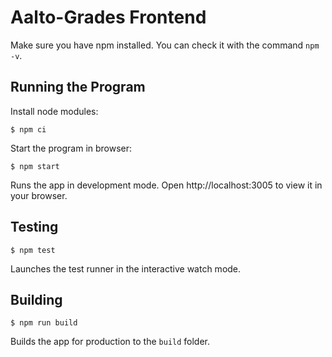 <!--
SPDX-FileCopyrightText: 2022 The Aalto Grades Developers

SPDX-License-Identifier: MIT
-->

# Aalto-Grades Frontend

Make sure you have npm installed. You can check it with the command `npm -v`.

## Running the Program

Install node modules:
```
$ npm ci
```
Start the program in browser:
```
$ npm start
```
Runs the app in development mode. Open http://localhost:3005 to view it in your
browser.

## Testing
```
$ npm test
```
Launches the test runner in the interactive watch mode.

## Building
```
$ npm run build
```
Builds the app for production to the `build` folder.
